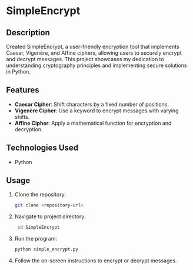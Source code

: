 # SimpleEncrypt

## Description
Created SimpleEncrypt, a user-friendly encryption tool that implements Caesar, Vigenère, and Affine ciphers, allowing users to securely encrypt and decrypt messages. This project showcases my dedication to understanding cryptography principles and implementing secure solutions in Python.

## Features
- **Caesar Cipher**: Shift characters by a fixed number of positions.
- **Vigenère Cipher**: Use a keyword to encrypt messages with varying shifts.
- **Affine Cipher**: Apply a mathematical function for encryption and decryption.

## Technologies Used
- Python

## Usage
1. Clone the repository:
   ```bash
   git clone <repository-url>

2. Navigate to project directory:
   ```bash
    cd SimpleEncrypt

4. Run the program:
   ```bash
   python simple_encrypt.py

6. Follow the on-screen instructions to encrypt or decrypt messages.


